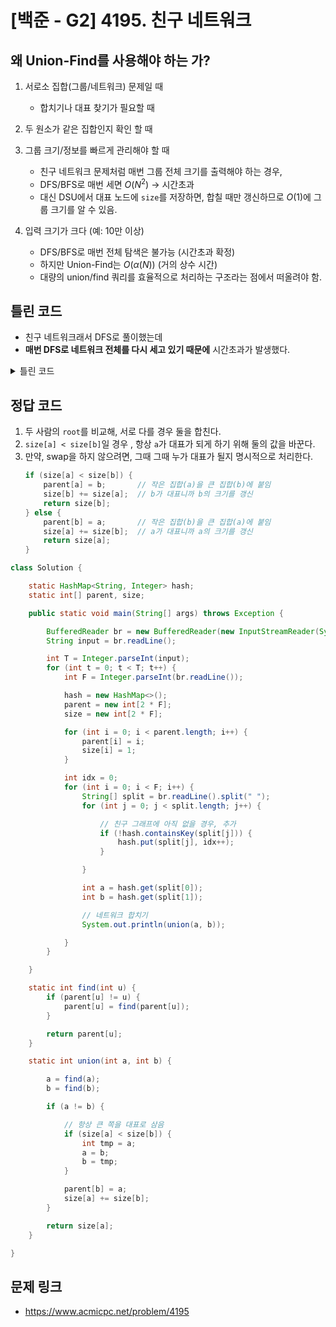 

# [백준 - G2] 4195. 친구 네트워크

## 왜 Union-Find를 사용해야 하는 가?
1. 서로소 집합(그룹/네트워크) 문제일 때
    - 합치기나 대표 찾기가 필요할 때
2. 두 원소가 같은 집합인지 확인 할 때
3. 그룹 크기/정보를 빠르게 관리해야 할 때
    - 친구 네트워크 문제처럼 매번 그룹 전체 크기를 출력해야 하는 경우,
    - DFS/BFS로 매번 세면 $O(N^2)$ → 시간초과
    - 대신 DSU에서 대표 노드에 `size`를 저장하면, 합칠 때만 갱신하므로 $O(1)$에 그룹 크기를 알 수 있음.

4. 입력 크기가 크다 (예: 10만 이상)
    - DFS/BFS로 매번 전체 탐색은 불가능 (시간초과 확정)
    - 하지만 Union-Find는 $O(α(N))$ (거의 상수 시간)
    - 대량의 union/find 쿼리를 효율적으로 처리하는 구조라는 점에서 떠올려야 함.

## 틀린 코드

- 친구 네트워크래서 DFS로 풀이했는데
- **매번 DFS로 네트워크 전체를 다시 세고 있기 때문에** 시간초과가 발생했다.

<details>
    <summary>틀린 코드</summary>

    class Solution {

        static HashMap<String, Integer> hash;

        public static void main(String[] args) throws Exception {
            BufferedReader br = new BufferedReader(new InputStreamReader(System.in));
            String input = br.readLine();

            int T = Integer.parseInt(input);
            for (int t = 0; t < T; t++) {
                int F = Integer.parseInt(br.readLine());

                hash = new HashMap<>();
                graph = new ArrayList[2 * F];

                for (int i = 0; i < graph.length; i++) {
                    graph[i] = new ArrayList<>();
                }

                for (int i = 0; i < F; i++) {
                    String[] split = br.readLine().split(" ");
                    for (int j = 0; j < split.length; j++) {
                        // 친구 그래프에 아직 없을 경우, 추가
                        if (!hash.containsKey(split[j])) {
                            int size = hash.size();
                            hash.put(split[j], size++);
                        }

                    }

                    connect(split[0], split[1]);

                }
            }

        }

        static List<Integer>[] graph;
        static boolean[] visited;
        static int cnt;
        static void connect(String friend1, String friend2) {

            int idx1 = hash.get(friend1);
            int idx2 = hash.get(friend2);

            graph[idx1].add(idx2);
            graph[idx2].add(idx1);

            visited = new boolean[graph.length + 1];

            // System.out.println(hash);
            // System.out.println(Arrays.toString(graph));
            cnt = 1;
            countNetwork(idx1);		
            System.out.println(cnt);
            
        }

        static void countNetwork(int v) {

            visited[v] = true;

            for (int next : graph[v]) {
                if (!visited[next]) {
                    visited[next] = true;
                    countNetwork(next);
                    cnt++;
                }
            }

        }
    }

</details>


## 정답 코드

1. 두 사람의 `root`를 비교해, 서로 다를 경우 둘을 합친다.
2. `size[a] < size[b]`일 경우 , 항상 `a`가 대표가 되게 하기 위해 둘의 값을 바꾼다.
3. 만약, swap을 하지 않으려면, 그때 그때 누가 대표가 될지 명시적으로 처리한다.
    ```java
    if (size[a] < size[b]) {
        parent[a] = b;       // 작은 집합(a)을 큰 집합(b)에 붙임
        size[b] += size[a];  // b가 대표니까 b의 크기를 갱신
        return size[b];
    } else {
        parent[b] = a;       // 작은 집합(b)을 큰 집합(a)에 붙임
        size[a] += size[b];  // a가 대표니까 a의 크기를 갱신
        return size[a];
    }
    ```


```java
class Solution {

	static HashMap<String, Integer> hash;
	static int[] parent, size;

	public static void main(String[] args) throws Exception {

		BufferedReader br = new BufferedReader(new InputStreamReader(System.in));
		String input = br.readLine();

		int T = Integer.parseInt(input);
		for (int t = 0; t < T; t++) {
			int F = Integer.parseInt(br.readLine());

			hash = new HashMap<>();
			parent = new int[2 * F];
			size = new int[2 * F];

			for (int i = 0; i < parent.length; i++) {
				parent[i] = i;
				size[i] = 1;
			}

			int idx = 0;
			for (int i = 0; i < F; i++) {
				String[] split = br.readLine().split(" ");
				for (int j = 0; j < split.length; j++) {

					// 친구 그래프에 아직 없을 경우, 추가
					if (!hash.containsKey(split[j])) {
						hash.put(split[j], idx++);
					}

				}

				int a = hash.get(split[0]);
				int b = hash.get(split[1]);

				// 네트워크 합치기
				System.out.println(union(a, b));

			}
		}

	}

	static int find(int u) {
		if (parent[u] != u) {
			parent[u] = find(parent[u]);
		}

		return parent[u];
	}

	static int union(int a, int b) {

		a = find(a);
		b = find(b);

		if (a != b) {

			// 항상 큰 쪽을 대표로 삼음
			if (size[a] < size[b]) {
				int tmp = a;
				a = b;
				b = tmp;
			}

			parent[b] = a;
			size[a] += size[b];
		}

		return size[a];
	}

}
```

## 문제 링크
- https://www.acmicpc.net/problem/4195